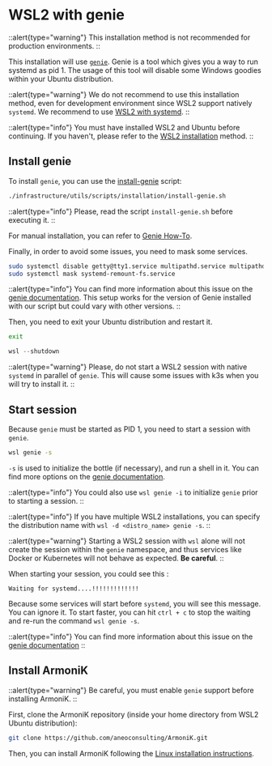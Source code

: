 # WSL2 with genie

::alert{type="warning"}
This installation method is not recommended for production environments.
::

This installation will use [`genie`](https://github.com/arkane-systems/genie). Genie is a tool which gives you a way to run systemd as pid 1. The usage of this tool will disable some Windows goodies within your Ubuntu distribution.

::alert{type="warning"}
We do not recommend to use this installation method, even for development environment since WSL2 support natively `systemd`. We recommend to use [WSL2 with systemd](./1.wsl2-with-systemd.md).
::

::alert{type="info"}
You must have installed WSL2 and Ubuntu before continuing. If you haven't, please refer to the [WSL2 installation](./0.installation-using-wsl2.md) method.
::

## Install genie

To install `genie`, you can use the [install-genie](https://github.com/aneoconsulting/ArmoniK/blob/main/infrastructure/utils/scripts/installation/install-genie.sh) script:

```bash [shell]
./infrastructure/utils/scripts/installation/install-genie.sh
```

::alert{type="info"}
Please, read the script `install-genie.sh` before executing it.
::

For manual installation, you can refer to [Genie How-To](https://arkane-systems.github.io/wsl-transdebian/).

Finally, in order to avoid some issues, you need to mask some services.

```bash [shell]
sudo systemctl disable getty@tty1.service multipathd.service multipathd.socket ssh.service
sudo systemctl mask systemd-remount-fs.service
```

::alert{type="info"}
You can find more information about this issue on the [genie documentation](https://github.com/arkane-systems/genie#warning-timing-out). This setup works for the version of Genie installed with our script but could vary with other versions.
::

Then, you need to exit your Ubuntu distribution and restart it.

```bash [shell]
exit
```

```powershell [powershell]
wsl --shutdown
```

::alert{type="warning"}
Please, do not start a WSL2 session with native `systemd` in parallel of `genie`. This will cause some issues with k3s when you will try to install it.
::

## Start session

Because `genie` must be started as PID 1, you need to start a session with `genie`.

```bash [shell]
wsl genie -s
```

`-s` is used to initialize the bottle (if necessary), and run a shell in it. You can find more options on the [genie documentation](https://github.com/arkane-systems/genie#usage).

::alert{type="info"}
You could also use `wsl genie -i` to initialize `genie` prior to starting a session.
::

::alert{type="info"}
If you have multiple WSL2 installations, you can specify the distribution name with `wsl -d <distro_name> genie -s`.
::

::alert{type="warning"}
Starting a WSL2 session with `wsl` alone will not create the session within the `genie` namespace, and thus services like Docker or Kubernetes will not behave as expected. **Be careful**.
::

When starting your session, you could see this :

```text
Waiting for systemd....!!!!!!!!!!!!!
```

Because some services will start before `systemd`, you will see this message. You can ignore it. To start faster, you can hit `ctrl + c` to stop the waiting and re-run the command `wsl genie -s`.

::alert{type="info"}
You can find more information about this issue on the [genie documentation](https://github.com/arkane-systems/genie#warning-timing-out)
::

## Install ArmoniK

::alert{type="warning"}
Be careful, you must enable `genie` support before installing ArmoniK.
::

First, clone the ArmoniK repository (inside your home directory from WSL2 Ubuntu distribution):

```bash [shell]
git clone https://github.com/aneoconsulting/ArmoniK.git
```

Then, you can install ArmoniK following the [Linux installation instructions](../1.linux/0.prerequisites.md).
